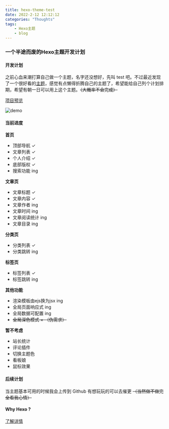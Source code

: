 ```yaml
---
title: hexo-theme-test
date: 2022-2-12 12:12:12
categories: "Thoughts"
tags:
	- Hexo主题
	- blog
---
```

### 一个半途而废的Hexo主题开发计划

<!--more-->

#### **开发计划**

之前心血来潮打算自己做一个主题，名字还没想好，先叫 test 吧。不过最近发现了一个很好看的[主题](https://github.com/ppoffice/hexo-theme-icarus)，感觉有点懒得折腾自己的主题了，希望能给自己列个计划排期，希望有朝一日可以用上这个主题。~~（大概率不会完成）~~

[项目预览](https://zhanglingkun.gitee.io/)

![demo](https://gitee.com/zhanglingkun/image-hosting-service/raw/master/img/hexo-theme-test.png)

#### **当前进度**

**首页**

* 顶部导航 ✓
* 文章列表 ✓
* 个人介绍 ✓
* 底部版权 ✓
* 搜索功能 ing

**文章页**

* 文章标题 ✓
* 文章内容 ✓
* 文章作者 ing
* 文章时间 ing
* 文章阅读统计 ing
* 文章目录 ing

**分类页**

* 分类列表 ✓
* 分类跳转 ing

**标签页**

* 标签列表 ✓
* 标签跳转 ing

**其他功能**

* 渲染模板由ejs换为jsx ing
* 全局页面响应式 ing
* 全局数据可配置 ing
* ~~全局深色模式 × （伪需求）~~

**暂不考虑**

* 站长统计
* 评论插件
* 切换主题色
* 看板娘
* 鼠标效果

#### **后续计划**

当主题基本可用的时候我会上传到 Github
有想玩玩的可以去催更 ~~（当然做不做完全看我心情）~~

#### **Why Hexo ?**

[了解详情](https://www.zhihu.com/question/64683646 "点我看片")
